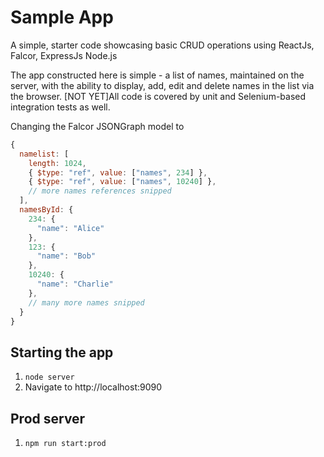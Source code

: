 # Sample App

A simple, starter code showcasing basic CRUD operations using ReactJs, Falcor, ExpressJs Node.js

The app constructed here is simple - a list of names, maintained on the server, with the ability to display, add, edit and delete names in the list via the browser. [NOT YET]All code is covered by unit and Selenium-based integration tests as well.


Changing the Falcor JSONGraph model to

~~~js
{
  namelist: [
    length: 1024,
    { $type: "ref", value: ["names", 234] },
    { $type: "ref", value: ["names", 10240] },
    // more names references snipped
  ],
  namesById: {
    234: {
      "name": "Alice"
    },
    123: {
      "name": "Bob"
    },
    10240: {
      "name": "Charlie"
    },
    // many more names snipped
  }
}
~~~


## Starting the app  
1. `node server`
2. Navigate to http://localhost:9090

## Prod server
1. `npm run start:prod`